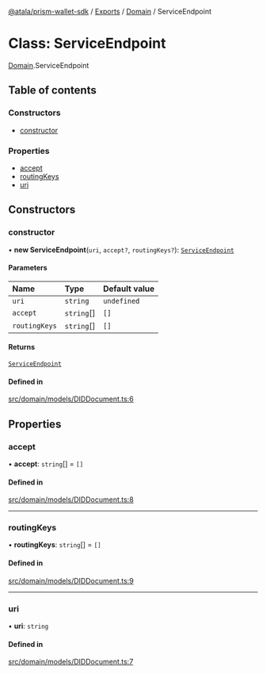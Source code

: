 [@atala/prism-wallet-sdk](../README.md) / [Exports](../modules.md) / [Domain](../modules/Domain.md) / ServiceEndpoint

# Class: ServiceEndpoint

[Domain](../modules/Domain.md).ServiceEndpoint

## Table of contents

### Constructors

- [constructor](Domain.ServiceEndpoint.md#constructor)

### Properties

- [accept](Domain.ServiceEndpoint.md#accept)
- [routingKeys](Domain.ServiceEndpoint.md#routingkeys)
- [uri](Domain.ServiceEndpoint.md#uri)

## Constructors

### constructor

• **new ServiceEndpoint**(`uri`, `accept?`, `routingKeys?`): [`ServiceEndpoint`](Domain.ServiceEndpoint.md)

#### Parameters

| Name | Type | Default value |
| :------ | :------ | :------ |
| `uri` | `string` | `undefined` |
| `accept` | `string`[] | `[]` |
| `routingKeys` | `string`[] | `[]` |

#### Returns

[`ServiceEndpoint`](Domain.ServiceEndpoint.md)

#### Defined in

[src/domain/models/DIDDocument.ts:6](https://github.com/hyperledger/identus-edge-agent-sdk-ts/blob/382b1c7b46001b3d4171eaa2010aa8f9482d27e8/src/domain/models/DIDDocument.ts#L6)

## Properties

### accept

• **accept**: `string`[] = `[]`

#### Defined in

[src/domain/models/DIDDocument.ts:8](https://github.com/hyperledger/identus-edge-agent-sdk-ts/blob/382b1c7b46001b3d4171eaa2010aa8f9482d27e8/src/domain/models/DIDDocument.ts#L8)

___

### routingKeys

• **routingKeys**: `string`[] = `[]`

#### Defined in

[src/domain/models/DIDDocument.ts:9](https://github.com/hyperledger/identus-edge-agent-sdk-ts/blob/382b1c7b46001b3d4171eaa2010aa8f9482d27e8/src/domain/models/DIDDocument.ts#L9)

___

### uri

• **uri**: `string`

#### Defined in

[src/domain/models/DIDDocument.ts:7](https://github.com/hyperledger/identus-edge-agent-sdk-ts/blob/382b1c7b46001b3d4171eaa2010aa8f9482d27e8/src/domain/models/DIDDocument.ts#L7)
